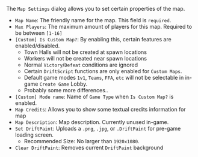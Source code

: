 The `Map Settings` dialog allows you to set certain properties of the map.

- `Map Name`: The friendly name for the map. This field is `required`.
- `Max Players`: The maximum amount of players for this map. Required to be between `[1-16]`
- `[Custom] Is Custom Map?`: By enabling this, certain features are enabled/disabled.
    - Town Halls will not be created at spawn locations
    - Workers will not be created near spawn locations
    - Normal `Victory`/`Defeat` conditions are ignored
    - Certain `DriftScript` functions are only enabled for `Custom Maps`.
    - Default game modes `1v1`, `Teams`, `FFA`, `etc` will not be selectable in in-game `Create Game` Lobby.
    - Probably some more differences..
- `[Custom] Mode name`: Name of `Game Type` when `Is Custom Map?` is enabled.
- `Map Credits`: Allows you to show some textual credits information for map
- `Map Description`: Map description. Currently unused in-game.
- `Set DriftPaint`: Uploads a `.png`, `.jpg`, or `.DriftPaint` for pre-game loading screen.
    - Recommended Size: No larger than `1920x1080`.
- `Clear DriftPaint`: Removes current `DriftPaint` background